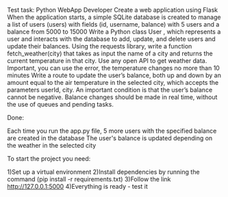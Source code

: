 Test task: Python WebApp Developer Create a web application using Flask When the application starts, a simple SQLite database is created to manage a list of users (users) with fields (id, username, balance) with 5 users and a balance from 5000 to 15000 Write a Python class User , which represents a user and interacts with the database to add, update, and delete users and update their balances. Using the requests library, write a function fetch_weather(city) that takes as input the name of a city and returns the current temperature in that city. Use any open API to get weather data. Important, you can use the error, the temperature changes no more than 10 minutes Write a route to update the user’s balance, both up and down by an amount equal to the air temperature in the selected city, which accepts the parameters userId, city. An important condition is that the user’s balance cannot be negative. Balance changes should be made in real time, without the use of queues and pending tasks.

Done:

Each time you run the app.py file, 5 more users with the specified balance are created in the database
The user's balance is updated depending on the weather in the selected city

To start the project you need:

1)Set up a virtual environment
2)Install dependencies by running the command (pip install -r requirements.txt)
3)Follow the link http://127.0.0.1:5000
4)Everything is ready - test it
